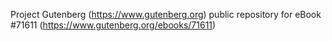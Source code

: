 Project Gutenberg (https://www.gutenberg.org) public repository
for eBook #71611 (https://www.gutenberg.org/ebooks/71611)
